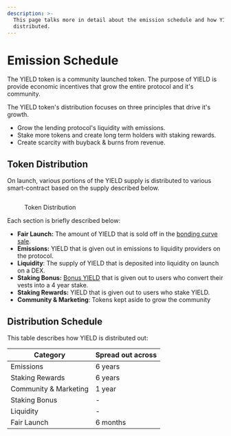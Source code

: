 ```yaml
---
description: >-
  This page talks more in detail about the emission schedule and how YIELD is
  distributed.
---
```


# Emission Schedule

The YIELD token is a community launched token. The purpose of YIELD is provide economic incentives that grow the entire protocol and it's community.

The YIELD token's distribution focuses on three principles that drive it's growth.

* Grow the lending protocol's liquidity with emissions.
* Stake more tokens and create long term holders with staking rewards.
* Create scarcity with buyback & burns from revenue.

## Token Distribution

On launch, various portions of the YIELD supply is distributed to various smart-contract based on the supply described below.

<figure><img src="../.gitbook/assets/Screenshot 2023-12-04 at 12.07.16 AM.png" alt=""><figcaption><p>Token Distribution</p></figcaption></figure>

Each section is briefly described below:

* **Fair Launch:** The amount of YIELD that is sold off in the [bonding curve sale](bonding-curve-sale.md).
* **Emissions:** YIELD that is given out in emissions to liquidity providers on the protocol.
* **Liquidity**: The supply of YIELD that is deposited into liquidity on launch on a DEX.
* **Staking Bonus:** [Bonus YIELD](vesting.md#20-staking-bonus) that is given out to users who convert their vests into a 4 year stake.
* **Staking Rewards:** YIELD that is given out to users who stake YIELD.
* **Community & Marketing**: Tokens kept aside to grow the community

## Distribution Schedule

This table describes how YIELD is distributed out:

| Category              | Spread out across |
| --------------------- | ----------------- |
| Emissions             | 6 years           |
| Staking Rewards       | 6 years           |
| Community & Marketing | 1 year            |
| Staking Bonus         | -                 |
| Liquidity             | -                 |
| Fair Launch           | 6 months          |
